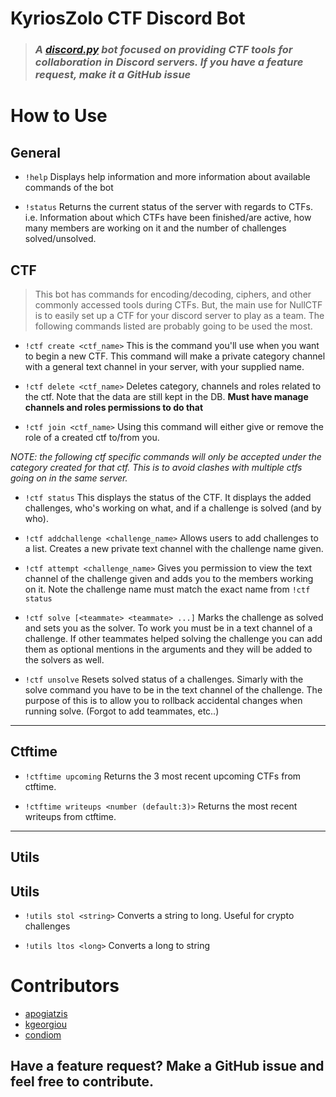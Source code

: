 # KyriosZolo CTF Discord Bot

> ### _A [discord.py](http://discordpy.readthedocs.io/en/latest/) bot focused on providing CTF tools for collaboration in Discord servers. If you have a feature request, make it a GitHub issue_

# How to Use

## General

- `!help` Displays help information and more information about available commands of the bot

- `!status` Returns the current status of the server with regards to CTFs. i.e. Information about which CTFs have been finished/are active, how many members are working on it and the number of challenges solved/unsolved.

## CTF

> This bot has commands for encoding/decoding, ciphers, and other commonly accessed tools during CTFs. But, the main use for NullCTF is to easily set up a CTF for your discord server to play as a team. The following commands listed are probably going to be used the most.

- `!ctf create <ctf_name>` This is the command you'll use when you want to begin a new CTF. This command will make a private category channel with a general text channel in your server, with your supplied name.

- `!ctf delete <ctf_name>` Deletes category, channels and roles related to the ctf. Note that the data are still kept in the DB.
  **Must have manage channels and roles permissions to do that**

- `!ctf join <ctf_name>` Using this command will either give or remove the role of a created ctf to/from you.

_NOTE: the following ctf specific commands will only be accepted under the category created for that ctf. This is to avoid clashes with multiple ctfs going on in the same server._

- `!ctf status` This displays the status of the CTF. It displays the added challenges, who's working on what, and if a challenge is solved (and by who).

- `!ctf addchallenge <challenge_name>` Allows users to add challenges to a list. Creates a new private text channel with the challenge name given.

- `!ctf attempt <challenge_name>` Gives you permission to view the text channel of the challenge given and adds you to the members working on it. Note the challenge name must match the exact name from `!ctf status`

- `!ctf solve [<teammate> <teammate> ...]` Marks the challenge as solved and sets you as the solver. To work you must be in a text channel of a challenge. If other teammates helped solving the challenge you can add them as optional mentions in the arguments and they will be added to the solvers as well.

- `!ctf unsolve` Resets solved status of a challenges. Simarly with the solve command you have to be in the text channel of the challenge. The purpose of this is to allow you to rollback accidental changes when running solve. (Forgot to add teammates, etc..)

---
## Ctftime

 - `!ctftime upcoming` Returns the 3 most recent upcoming CTFs from ctftime.

 - `!ctftime writeups <number (default:3)>` Returns the most recent writeups from ctftime.

---
##  Utils 

## Utils

- `!utils stol <string>` Converts a string to long. Useful for crypto challenges

- `!utils ltos <long>` Converts a long to string

# Contributors

- [apogiatzis](https://github.com/apogiatzis)
- [kgeorgiou](https://github.com/kgeorgiou)
- [condiom](https://github.com/condiom)

## Have a feature request? Make a GitHub issue and feel free to contribute.
